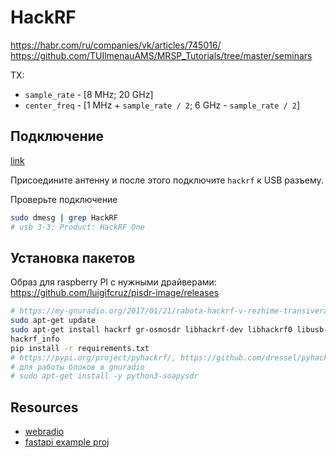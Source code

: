 # HackRF

https://habr.com/ru/companies/vk/articles/745016/
https://github.com/TUIlmenauAMS/MRSP_Tutorials/tree/master/seminars

ТХ:

- `sample_rate` - [8 MHz; 20 GHz]
- `center_freq` - [1 MHz + `sample_rate / 2`; 6 GHz - `sample_rate / 2`]

## Подключение

[link](https://my-gnuradio.org/2015/03/19/obzor-hackrf-one-chast-1-raspakovka-i-podklyuchenie/)

Присоедините антенну и после этого подключите `hackrf` к USB разъему.

Проверьте подключение
```bash
sudo dmesg | grep HackRF
# usb 3-3: Product: HackRF One
```

## Установка пакетов

Образ для raspberry PI с нужными драйверами:
https://github.com/luigifcruz/pisdr-image/releases

```bash
# https://my-gnuradio.org/2017/01/21/rabota-hackrf-v-rezhime-transivera-v-gnuradio/
sudo apt-get update
sudo apt-get install hackrf gr-osmosdr libhackrf-dev libhackrf0 libusb-1.0-0 libusb-1.0-0-dev libfftw3-dev
hackrf_info
pip install -r requirements.txt
# https://pypi.org/project/pyhackrf/, https://github.com/dressel/pyhackrf
# для работы блоков в gnuradio
# sudo apt-get install -y python3-soapysdr
```

## Resources

* [webradio](https://github.com/ColbyAtCRI/webradio)
* [fastapi example proj](https://github.com/artemonsh/fastapi-onion-architecture)